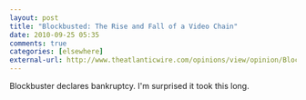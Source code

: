 ```yaml
---
layout: post  
title: "Blockbusted: The Rise and Fall of a Video Chain"  
date: 2010-09-25 05:35  
comments: true  
categories: [elsewhere]
external-url: http://www.theatlanticwire.com/opinions/view/opinion/Blockbusted-The-Rise-and-Fall-of-a-Video-Chain-5145?utm_source=feedburner&amp;utm_medium=feed&amp;utm_campaign=Feed%3A+TheAtlanticWire+%28The+Atlantic+Wire%29  
---
```


Blockbuster declares bankruptcy. I'm surprised it took this long.
